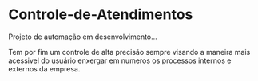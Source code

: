 # Controle-de-Atendimentos

Projeto de automação em desenvolvimento...

Tem por fim um controle de alta precisão sempre visando a maneira mais acessivel do usuário enxergar em 
numeros os processos internos e externos da empresa.

